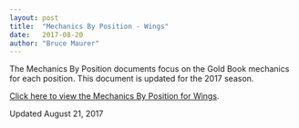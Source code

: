 ```yaml
---
layout: post
title:  "Mechanics By Position - Wings"
date:   2017-08-20
author: "Bruce Maurer"
---
```


The Mechanics By Position documents focus on the Gold Book mechanics for each
position. This document is updated for the 2017 season.

[Click here to view the Mechanics By Position for
Wings](https://storage.googleapis.com/ohsaa-websites/mechanics/Mechanics-by-Position-Wings.pdf).

Updated August 21, 2017
